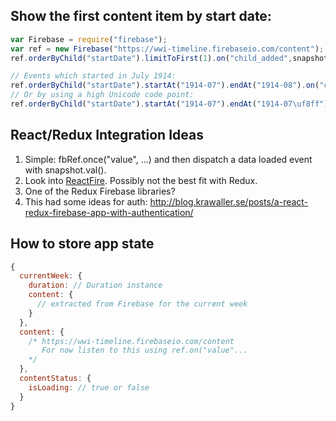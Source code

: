 ## Show the first content item by start date:

```javascript
var Firebase = require("firebase");
var ref = new Firebase("https://wwi-timeline.firebaseio.com/content");
ref.orderByChild("startDate").limitToFirst(1).on("child_added",snapshot =>  console.log(snapshot.val()))

// Events which started in July 1914:
ref.orderByChild("startDate").startAt("1914-07").endAt("1914-08").on("child_added",snapshot => console.log(snapshot.val()))
// Or by using a high Unicode code point:
ref.orderByChild("startDate").startAt("1914-07").endAt("1914-07\uf8ff").on("child_added",snapshot => console.log(snapshot.val()))
```

## React/Redux Integration Ideas

1. Simple: fbRef.once("value", ...) and then dispatch a data loaded event with snapshot.val().
1. Look into [ReactFire](https://www.firebase.com/docs/web/libraries/react/). Possibly not the best fit with Redux.
1. One of the Redux Firebase libraries?
1. This had some ideas for auth: http://blog.krawaller.se/posts/a-react-redux-firebase-app-with-authentication/

## How to store app state

```javascript
{
  currentWeek: {
    duration: // Duration instance
    content: {
      // extracted from Firebase for the current week
    }
  },
  content: {
    /* https://wwi-timeline.firebaseio.com/content
       For now listen to this using ref.on("value"...
    */
  },
  contentStatus: {
    isLoading: // true or false
  }
}
```
